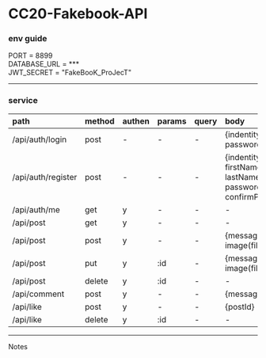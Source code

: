 CC20-Fakebook-API
===

### env guide 
PORT = 8899  
DATABASE_URL = ***  
JWT_SECRET = "FakeBooK_ProJecT"  

--- 
### service

|path |method |authen |params |query |body |
|:-- |:-- |:-- |:-- |:-- |:-- |
|/api/auth/login |post |- |- |-|{indentity, password}
|/api/auth/register |post |- |- |-|{indentity, firstName, lastName, password, confirmPassword}
|/api/auth/me|get|y|-|-|-|
|/api/post|get|y|-|-|-|
|/api/post|post|y|-|-|{message, image(file)}
|/api/post|put|y|:id|-|{message, image(file)}
|/api/post|delete|y|:id|-|-
|/api/comment|post|y|-|-|{message, postId}
|/api/like|post|y|-|-|{postId}
|/api/like|delete|y|:id|-|-

---
Notes

